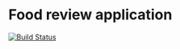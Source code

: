 # Food review application

[![Build Status](https://travis-ci.org/hptks/review.svg?branch=master)](https://travis-ci.org/hptks/review)

